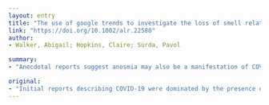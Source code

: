 ```yaml
---
layout: entry
title: "The use of google trends to investigate the loss of smell related searches during COVID-19 outbreak"
link: "https://doi.org/10.1002/alr.22580"
author:
- Walker, Abigail; Hopkins, Claire; Surda, Pavol

summary:
- "Anecdotal reports suggest anosmia may also be a manifestation of COVID-19. We sought to use Google Trends to investigate whether there was a surge in individuals searching for information related to smell loss. GT was used to explore Internet activity related to loss of smell in Italy, Spain, UK, USA, Germany, France, Iran and Netherlands. In all three countries, strong correlations were statistically significant. There is a strong correlation between the frequency of searches for smell-related information were dominated by cough, breathlessness and anoses may also a symptom may be."

original:
- "Initial reports describing COVID-19 were dominated by the presence of cough, breathlessness, and fever, anecdotal reports suggested anosmia may also be a manifestation. We sought to use Google Trends (GT) to investigate whether there was a surge in individuals searching for information related to smell loss during the COVID-19 epidemic in the Italy, Spain, UK, USA, Germany, France, Iran and Netherlands. METHODS: GT was used to explore Internet activity related to loss of smell in Italy, Spain, UK, USA, Germany, France, Iran and Netherlands. Spearman rank analysis was performed to correlate loss of smell relative search volumes (RSV) with the increases of daily confirmed cases of COVID-19 and deaths attributed to disease. As a control event, we also performed analysis of smell-related searches during the last UK Influenza epidemic of 2009. RESULTS: In all three countries, we observed strong correlations between daily RSVs related to loss of smell, increases of daily COVID-19+ cases and deaths ranging from 0.633 to 0.952. All correlations were statistically significant (p<0.05). CONCLUSION: There is a strong correlation between the frequency of searches for smell-related information and the onset of COVID-19 infection in Italy, Spain, UK, USA, Germany, France, Iran and Netherlands. We would hypothesise this may relate to a previously under-recognised symptom. This article is protected by copyright. All rights reserved."
---
```


